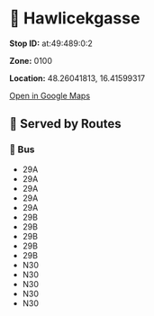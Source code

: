 # 🚉 Hawlicekgasse


**Stop ID:** at:49:489:0:2

**Zone:** 0100

**Location:** 48.26041813, 16.41599317

[Open in Google Maps](https://www.google.com/maps?q=48.26041813,16.41599317)

## 🚆 Served by Routes

### 🚌 Bus
- 29A
- 29A
- 29A
- 29A
- 29A
- 29B
- 29B
- 29B
- 29B
- 29B
- N30
- N30
- N30
- N30
- N30